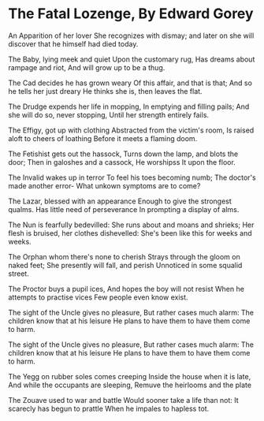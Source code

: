 # The Fatal Lozenge, By Edward Gorey

An Apparition of her lover She recognizes with dismay;
and later on she will discover that he himself had died today.

The Baby, lying meek and quiet Upon the customary rug, Has dreams about rampage and riot, And will grow up to be a thug.


The Cad decides he has grown weary Of this affair, and that is that;
And so he tells her just dreary He thinks she is, then leaves the flat.

The Drudge expends her life in mopping, In emptying and filling pails;
And she will do so, never stopping, Until her strength entirely fails.

The Effigy, got up with clothing Abstracted from the victim's room,
Is raised aloft to cheers of loathing Before it meets a flaming doom.

The Fetishist gets out the hassock, Turns down the lamp, and blots the door;
Then in galoshes and a cassock, He worshipss It upon the floor.

The Invalid wakes up in terror To feel his toes becoming numb;
The doctor's made another error- What unkown symptoms are to come?

The Lazar, blessed with an appearance
Enough to give the strongest qualms.
Has little need of perseverance
In prompting a display of alms.

The Nun is fearfully bedevilled:
She runs about and moans and shrieks;
Her flesh is bruised, her clothes dishevelled:
She's been like this for weeks and weeks.

The Orphan whom there's none to cherish
Strays through the gloom on naked feet;
She presently will fall, and perish
Unnoticed in some squalid street.

The Proctor buys a pupil ices, And hopes the boy will not resist
When he attempts to practise vices Few people even know exist.


The sight of the Uncle gives no pleasure,
But rather cases much alarm:
The children know that at his leisure
He plans to have them to have them come to harm.

The sight of the Uncle gives no pleasure,
But rather cases much alarm:
The children know that at his leisure
He plans to have them to have them come to harm.

The Yegg on rubber soles comes creeping
Inside the house when it is late,
And while the occupants are sleeping,
Remuve the heirlooms and the plate

The Zouave used to war and battle
Would sooner take a life than not:
It scarecly has begun to prattle
When he impales to hapless tot.
